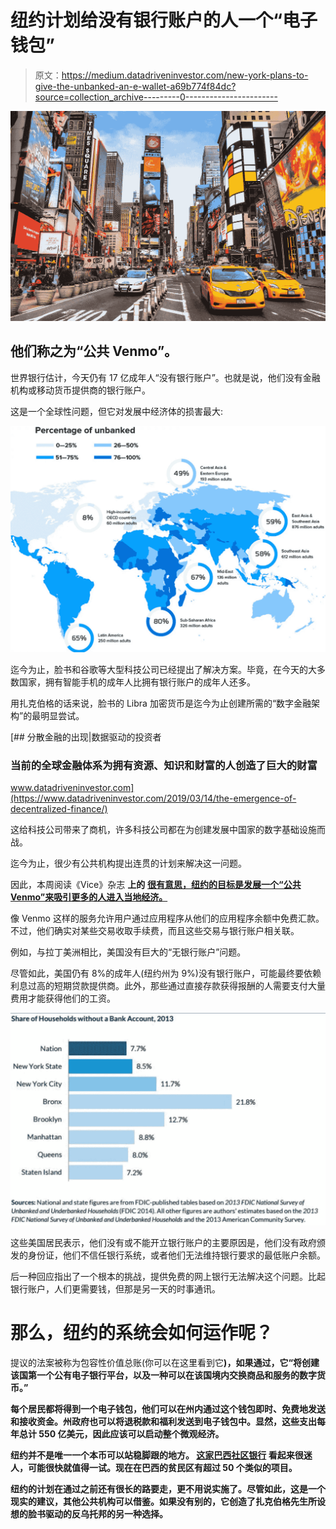 # 纽约计划给没有银行账户的人一个“电子钱包”

> 原文：<https://medium.datadriveninvestor.com/new-york-plans-to-give-the-unbanked-an-e-wallet-a69b774f84dc?source=collection_archive---------0----------------------->

![](img/d04487f8c97bcb8685499d02e79da108.png)

## 他们称之为“公共 Venmo”。

世界银行估计，今天仍有 17 亿成年人“没有银行账户”。也就是说，他们没有金融机构或移动货币提供商的银行账户。

这是一个全球性问题，但它对发展中经济体的损害最大:

![](img/95f5b3bab11cd0582539780e30c0ee79.png)

迄今为止，脸书和谷歌等大型科技公司已经提出了解决方案。毕竟，在今天的大多数国家，拥有智能手机的成年人比拥有银行账户的成年人还多。

用扎克伯格的话来说，脸书的 Libra 加密货币是迄今为止创建所需的“数字金融架构”的最明显尝试。

[](https://www.datadriveninvestor.com/2019/03/14/the-emergence-of-decentralized-finance/) [## 分散金融的出现|数据驱动的投资者

### 当前的全球金融体系为拥有资源、知识和财富的人创造了巨大的财富

www.datadriveninvestor.com](https://www.datadriveninvestor.com/2019/03/14/the-emergence-of-decentralized-finance/) 

这给科技公司带来了商机，许多科技公司都在为创建发展中国家的数字基础设施而战。

迄今为止，很少有公共机构提出连贯的计划来解决这一问题。

因此，本周阅读《Vice》杂志 **上的** [**很有意思，纽约的目标是发展一个“公共 Venmo”来吸引更多的人进入当地经济。**](https://www.vice.com/en_ca/article/pked9v/new-york-is-proposing-the-creation-of-a-public-venmo)

像 Venmo 这样的服务允许用户通过应用程序从他们的应用程序余额中免费汇款。不过，他们确实对某些交易收取手续费，而且这些交易与银行账户相关联。

例如，与拉丁美洲相比，美国没有巨大的“无银行账户”问题。

尽管如此，美国仍有 8%的成年人(纽约州为 9%)没有银行账户，可能最终要依赖利息过高的短期贷款提供商。此外，那些通过直接存款获得报酬的人需要支付大量费用才能获得他们的工资。

![](img/f0bdf7f845713e36c9b9f57be627ef7a.png)

这些美国居民表示，他们没有或不能开立银行账户的主要原因是，他们没有政府颁发的身份证，他们不信任银行系统，或者他们无法维持银行要求的最低账户余额。

后一种回应指出了一个根本的挑战，提供免费的网上银行无法解决这个问题。比起银行账户，人们更需要钱，但那是另一天的时事通讯。

# 那么，纽约的系统会如何运作呢？

提议的法案被称为包容性价值总账(你可以在这里看到它[](http://ronkimnewyork.com/downloads/The-New-York-Inclusive-Value-Ledger-Sept-2019.pdf)**)，如果通过，它“将创建该国第一个公有电子银行平台，以及一种可以在该国境内交换商品和服务的数字货币。”**

**每个居民都将得到一个电子钱包，他们可以在州内通过这个钱包即时、免费地发送和接收资金。州政府也可以将退税款和福利发送到电子钱包中。显然，这些支出每年总计 550 亿美元，因此应该可以启动整个微观经济。**

**纽约并不是唯一一个本币可以站稳脚跟的地方。 [**这家巴西社区银行**](https://www.uclg-cisdp.org/en/observatory/banco-palmas) 看起来很迷人，可能很快就值得一试。现在在巴西的贫民区有超过 50 个类似的项目。**

**纽约的计划在通过之前还有很长的路要走，更不用说实施了。尽管如此，这是一个现实的建议，其他公共机构可以借鉴。如果没有别的，它创造了扎克伯格先生所设想的脸书驱动的反乌托邦的另一种选择。**